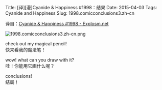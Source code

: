 Title: [译][漫]Cyanide & Happiness #1998：结果
Date: 2015-04-03
Tags: Cyanide and Happiness
Slug: 1998.comicconclusions3.zh-cn

译自：[Cyanide & Happiness #1998 - Explosm.net](http://explosm.net/comics/1998/)


![1998.comicconclusions3.zh-cn.png](/static/images/comics/1998.comicconclusions3.zh-cn.png)



check out my magical pencil!        
快来看我的魔法笔！

wow! what can you draw with it?     
哇！你能用它画什么呢？

conclusions!            
结局！
